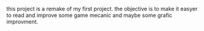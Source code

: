this project is a remake of my first project.
the objective is to make it easyer to read and improve some game mecanic and maybe some grafic improvment.
